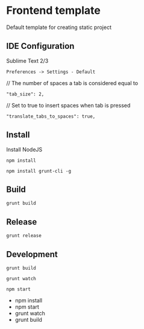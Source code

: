 # Frontend template
Default template for creating static project

## IDE Configuration
Sublime Text 2/3

`Preferences -> Settings - Default`


// The number of spaces a tab is considered equal to

`"tab_size": 2,`

// Set to true to insert spaces when tab is pressed

`"translate_tabs_to_spaces": true,`


## Install

Install NodeJS

`npm install`

`npm install grunt-cli -g`



## Build

`grunt build`

## Release

`grunt release`

## Development

`grunt build`

`grunt watch`

`npm start`


- npm install 
- npm start 
- grunt watch 
- grunt build
